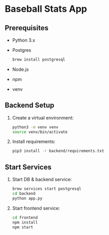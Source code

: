 # Baseball Stats App

## Prerequisites

- Python 3.x
- Postgres 
    
    ```bash
    brew install postgresql
- Node.js
- npm
- venv

## Backend Setup

1. Create a virtual environment:

   ```bash
   python3 -m venv venv
   source venv/bin/activate

1. Install requirements:

   ```bash
   pip3 install -r backend/requirements.txt

## Start Services

1. Start DB & backend service:

   ```bash
   brew services start postgresql
   cd backend
   python app.py

1. Start frontend service:

   ```bash
   cd frontend
   npm install
   npm start
